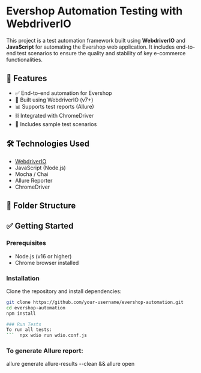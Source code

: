 # Evershop Automation Testing with WebdriverIO

This project is a test automation framework built using **WebdriverIO** and **JavaScript** for automating the Evershop web application. It includes end-to-end test scenarios to ensure the quality and stability of key e-commerce functionalities.

## 🚀 Features

- ✅ End-to-end automation for Evershop
- 🔧 Built using WebdriverIO (v7+)
- 📊 Supports test reports (Allure)
- ⛓ Integrated with ChromeDriver
- 🧪 Includes sample test scenarios

## 🛠️ Technologies Used

- [WebdriverIO](https://webdriver.io/)
- JavaScript (Node.js)
- Mocha / Chai
- Allure Reporter
- ChromeDriver

## 📁 Folder Structure


## ✅ Getting Started

### Prerequisites

- Node.js (v16 or higher)
- Chrome browser installed

### Installation

Clone the repository and install dependencies:

```bash
git clone https://github.com/your-username/evershop-automation.git
cd evershop-automation
npm install

### Run Tests
To run all tests:
```  npx wdio run wdio.conf.js
```

### To generate Allure report:
allure generate allure-results --clean && allure open
